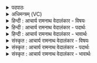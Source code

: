 <details><summary>पदपाठः</summary>

ए꣣भिः꣢। नः꣣। अर्कैः꣢। भ꣡व꣢꣯। नः꣣। अर्वा꣢ङ्। स्वः꣡। न। ज्यो꣡तिः꣢꣯। अ꣡ग्ने꣢꣯। वि꣡श्वे꣢꣯भिः। सु꣣म꣡नाः꣢। सु꣣। म꣡नाः꣢꣯। अ꣡नी꣢꣯कैः। १७७९।
</details>

<details><summary>अधिमन्त्रम् (VC)</summary>

- अग्निः
- वामदेवो गौतमः
- पदपङ्क्तिः
- पञ्चमः
</details>

<details><summary>हिन्दी : आचार्य रामनाथ वेदालंकार - विषयः</summary>

अगले मन्त्र में परमात्मा से प्रार्थना की गयी है।
</details>

<details><summary>हिन्दी : आचार्य रामनाथ वेदालंकार - पदार्थः</summary>

पदार्थान्वयभाषाः -  हे (अग्ने) जीवनाधार, सर्वान्तर्यामी जगदीश ! आप (एभिः) इन (अर्कैः) अर्चना के साधन वेदमन्त्रों द्वारा (नः अर्वाङ्) हमारे अभिमुख (भव) होओ ! आप (स्वः न) सूर्य के समान (ज्योतिः) ज्योतिःस्वरूप हो। (सुमनाः) प्रसन्न मनवाले आप (विश्वेभिः) सब (अनीकैः) सद्गुणों की सेनाओं के साथ वा तेजों के साथ (नः अर्वाङ् भव) हमारे अभिमुख होओ ॥३॥ यहाँ उपमालङ्कार है ॥३॥
</details>

<details><summary>हिन्दी : आचार्य रामनाथ वेदालंकार - भावार्थः</summary>

भावार्थभाषाः -  जैसे सूर्य अपनी किरणों से हमारे अभिमुख होता है, वैसे ही जगदीश्वर सब सद्गुणों और तेजों के साथ हमें प्राप्त हो ॥३॥ इस खण्ड में आनन्द-धाराओं, परमेश्वर, जीवात्मा और द्विजन्मा के विषयों का वर्णन होने से इस खण्ड की पूर्व खण्ड के साथ संगति है ॥ बीसवें अध्याय में प्रथम खण्ड समाप्त ॥
</details>

<details><summary>संस्कृत : आचार्य रामनाथ वेदालंकार - विषयः</summary>

अथ परमात्मा प्रार्थ्यते।
</details>

<details><summary>संस्कृत : आचार्य रामनाथ वेदालंकार - पदार्थः</summary>

पदार्थान्वयभाषाः -  हे (अग्ने) जीवनाधार सर्वान्तर्यामिन् जगदीश ! त्वम् (एभिः) एतैः (अर्कैः) अर्चनसाधनैः वेदमन्त्रैः। [अर्को मन्त्रो भवति यदनेनार्चन्ति। निरु० ५।५] (नः अर्वाङ्) अस्मदभिमुखः (भव) जायस्व। त्वम् (स्वः न) सूर्य इव (ज्योतिः) ज्योतिःस्वरूपोऽसि। (सुमनाः) प्रसन्नमनाः त्वम् (विश्वेभिः) सर्वैः (अनीकैः२) सद्गुणसैन्यैः तेजोभिर्वा सह (नः अर्वाङ् भव) अस्मदभिमुखो भव ॥३॥३ अत्रोपमालङ्कारः ॥३॥
</details>

<details><summary>संस्कृत : आचार्य रामनाथ वेदालंकार - भावार्थः</summary>

भावार्थभाषाः -  यथा सूर्यः स्वरश्मिभिरस्मदभिमुखो जायते तथैव जगदीश्वरोऽखिलैः सद्गुणैस्तेजोभिश्चास्मान् प्राप्नुयात् ॥३॥ अस्मिन् खण्डे आनन्दधाराणां परमेश्वरस्य जीवात्मनो द्विजन्मनश्च विषयाणां वर्णनादेतत्खण्डस्य पूर्वखण्डेन संगतिर्वेद्या ॥
</details>